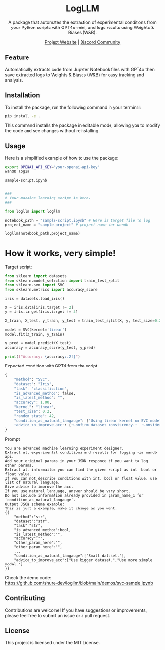 <div align="center">

# LogLLM

A package that automates the extraction of experimental conditions from your Python scripts with GPT4o-mini, and logs results using Weights & Biases (W&B).

[Project Website](https://logllm.tiiny.site/) | [Discord Community](https://discord.gg/3xvUV6xcKW)

</div>

## Feature
Automatically extracts code from Jupyter Notebook files with GPT4o then save extracted logs to Weights & Biases (W&B) for easy tracking and analysis.

## Installation
To install the package, run the following command in your terminal:
```bash
pip install -e .
```

This command installs the package in editable mode, allowing you to modify the code and see changes without reinstalling.

## Usage
Here is a simplified example of how to use the package:


```bash
export OPENAI_API_KEY="your-openai-api-key"
wandb login
```

`sample-script.ipynb`
```python

###
# Your machine learning script is here.
###

from logllm import logllm

notebook_path = "sample-script.ipynb" # Here is target file to log
project_name = "sample-project" # project name for wandb

logllm(notebook_path,project_name)
```


# How it works, very simple!

Target script:

```Python
from sklearn import datasets
from sklearn.model_selection import train_test_split
from sklearn.svm import SVC
from sklearn.metrics import accuracy_score

iris = datasets.load_iris()

X = iris.data[iris.target != 2] 
y = iris.target[iris.target != 2]  

X_train, X_test, y_train, y_test = train_test_split(X, y, test_size=0.2, random_state=42)

model = SVC(kernel='linear')
model.fit(X_train, y_train)

y_pred = model.predict(X_test)
accuracy = accuracy_score(y_test, y_pred)

print(f"Accuracy: {accuracy:.2f}")
```

Expected condition with GPT4 from the script

```Python
{
    "method": "SVC",
    "dataset": "Iris",
    "task": "classification",
    "is_advanced_method": false,
    "is_latest_method": "",
    "accuracy": 1.00,
    "kernel": "linear",
    "test_size": 0.2,
    "random_state": 42,
    "condition_as_natural_langauge": ["Using linear kernel on SVC model.", "Excluding class 2 from Iris dataset.", "Splitting data into 80% training and 20% testing."],
    "advice_to_improve_acc": ["Confirm dataset consistency.", "Consider cross-validation for validation."]
}

```

Prompt
```
You are advanced machine learning experiment designer.
Extract all experimental conditions and results for logging via wandb api. 
Add your original params in your JSON responce if you want to log other params.
Extract all informaiton you can find the given script as int, bool or float value.
If you can not describe conditions with int, bool or float value, use list of natural language.
Give advice to improve the acc.
If you use natural language, answer should be very short.
Do not include information already provided in param_name_1 for `condition_as_natural_langauge`.
Output JSON schema example:
This is just a example, make it change as you want.
{{
    "method":"str",
    "dataset":"str",
    "task":"str",
    "is_advanced_method":bool,
    "is_latest_method":"",
    "accuracy":"",
    "other_param_here":"",
    "other_param_here":"",
    ...
    "condition_as_natural_langauge":["Small dataset."],
    "advice_to_improve_acc":["Use bigger dataset.","Use more simple model."]
}}
```

Check the demo code:  
https://github.com/shure-dev/logllm/blob/main/demos/svc-sample.ipynb

## Contributing
Contributions are welcome! If you have suggestions or improvements, please feel free to submit an issue or a pull request.

## License
This project is licensed under the MIT License.